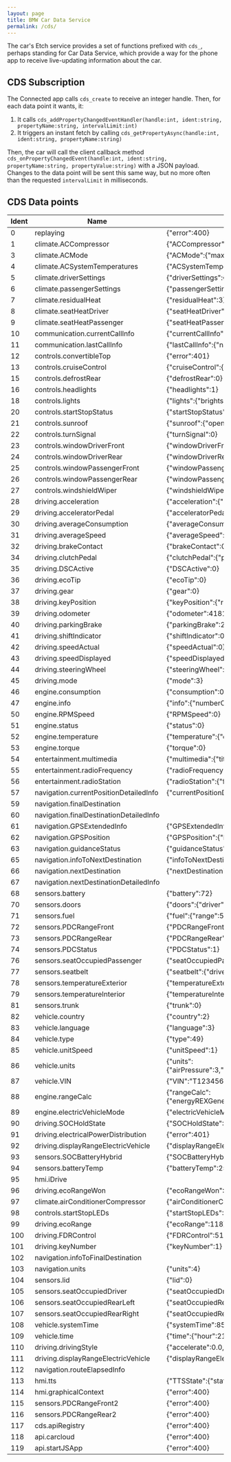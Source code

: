 ```yaml
---
layout: page
title: BMW Car Data Service
permalink: /cds/
---
```


The car's Etch service provides a set of functions prefixed with `cds_`, perhaps standing for Car Data Service, which provide a way for the phone app to receive live-updating information about the car.

## CDS Subscription

The Connected app calls `cds_create` to receive an integer handle. Then, for each data point it wants, it:

  1. It calls `cds_addPropertyChangedEventHandler(handle:int, ident:string, propertyName:string, intervalLimit:int)`
  2. It triggers an instant fetch by calling `cds_getPropertyAsync(handle:int, ident:string, propertyName:string)`

Then, the car will call the client callback method `cds_onPropertyChangedEvent(handle:int, ident:string, propertyName:string, propertyValue:string)` with a JSON payload. Changes to the data point will be sent this same way, but no more often than the requested `intervalLimit` in milliseconds.

## CDS Data points

| Ident | Name | Example Value |
| ---- | ---- | ----------- |
| 0 | replaying | {"error":400} |
| 1 | climate.ACCompressor | {"ACCompressor":1} |
| 3 | climate.ACMode | {"ACMode":{"maxCool":0,"recirculation":1,"defrost":0}} |
| 4 | climate.ACSystemTemperatures | {"ACSystemTemperatures":{"evaporator":19,"heatExchanger":19}} |
| 5 | climate.driverSettings | {"driverSettings":{"desiredTemperature":20.0,"program":2,"automaticBlower":1}} |
| 6 | climate.passengerSettings | {"passengerSettings":{"desiredTemperature":20.0,"program":63,"automaticBlower":1}} |
| 7 | climate.residualHeat | {"residualHeat":3} |
| 8 | climate.seatHeatDriver | {"seatHeatDriver":0} |
| 9 | climate.seatHeatPassenger | {"seatHeatPassenger":0} |
| 10 | communication.currentCallInfo | {"currentCallInfo":{"name":" ","number":" "}} |
| 11 | communication.lastCallInfo | {"lastCallInfo":{"name":"","number":"","numberType":89159028}} |
| 12 | controls.convertibleTop | {"error":401} |
| 13 | controls.cruiseControl | {"cruiseControl":{"desiredSpeed":30,"status":0}} |
| 15 | controls.defrostRear | {"defrostRear":0} |
| 16 | controls.headlights | {"headlights":1} |
| 18 | controls.lights | {"lights":{"brights":0,"parking":1,"frontFog":0,"rearFog":0}} |
| 20 | controls.startStopStatus | {"startStopStatus":128} |
| 21 | controls.sunroof | {"sunroof":{"openPosition":0,"tiltPosition":0,"status":0}} |
| 22 | controls.turnSignal | {"turnSignal":0} |
| 23 | controls.windowDriverFront | {"windowDriverFront":{"position":2,"status":1,"drive":0}} |
| 24 | controls.windowDriverRear | {"windowDriverRear":{"position":0,"status":0,"drive":0}} |
| 25 | controls.windowPassengerFront | {"windowPassengerFront":{"position":0,"status":0,"drive":0}} |
| 26 | controls.windowPassengerRear | {"windowPassengerRear":{"position":0,"status":0,"drive":0}} |
| 27 | controls.windshieldWiper | {"windshieldWiper":0} |
| 28 | driving.acceleration | {"acceleration":{"lateral":-0.19,"longitudinal":65535.00}} |
| 29 | driving.acceleratorPedal | {"acceleratorPedal":{"position":0,"ecoPosition":0}} |
| 30 | driving.averageConsumption | {"averageConsumption":{"averageConsumption1":27.2,"averageConsumption2":4093.0,"unit":3}} |
| 31 | driving.averageSpeed | {"averageSpeed":{"averageSpeed1":24.7,"averageSpeed2":4093.0,"unit":2}} |
| 32 | driving.brakeContact | {"brakeContact":0} |
| 34 | driving.clutchPedal | {"clutchPedal":{"position":0}} |
| 35 | driving.DSCActive | {"DSCActive":0} |
| 36 | driving.ecoTip | {"ecoTip":0} |
| 37 | driving.gear | {"gear":0} |
| 38 | driving.keyPosition | {"keyPosition":{"running":1,"starting":0,"accessory":1}} |
| 39 | driving.odometer | {"odometer":41811} |
| 40 | driving.parkingBrake | {"parkingBrake":2} |
| 41 | driving.shiftIndicator | {"shiftIndicator":0} |
| 42 | driving.speedActual | {"speedActual":0} |
| 43 | driving.speedDisplayed | {"speedDisplayed":0} |
| 44 | driving.steeringWheel | {"steeringWheel":{"angle":-10.5,"speed":-0.0,"error":0}} |
| 45 | driving.mode | {"mode":3} |
| 46 | engine.consumption | {"consumption":0} |
| 47 | engine.info | {"info":{"numberOfGears":6,"numberOfCylinders":4,"fuelType":4,"gearboxType":0,"displacement":2000}} |
| 50 | engine.RPMSpeed | {"RPMSpeed":0} |
| 51 | engine.status | {"status":0} |
| 52 | engine.temperature | {"temperature":{"engine":19,"oil":18}} |
| 53 | engine.torque | {"torque":0} |
| 54 | entertainment.multimedia | {"multimedia":{"title":" ","artist":" ","album":" ","source":0}} |
| 55 | entertainment.radioFrequency | {"radioFrequency":88500} |
| 56 | entertainment.radioStation | {"radioStation":{"frequency":88500,"name":"KQED HD","HDMode":1,"HDChannel":1,"nameInfo":6}} |
| 57 | navigation.currentPositionDetailedInfo | {"currentPositionDetailedInfo":{"street":"S Street Ln","houseNumber":"","crossStreet":"","city":"City Name, CA","country":"United States"}} |
| 59 | navigation.finalDestination | |
| 60 | navigation.finalDestinationDetailedInfo | |
| 61 | navigation.GPSExtendedInfo | {"GPSExtendedInfo":{"altitude":65530,"heading":144,"quality":443,"speed":32768}} |
| 62 | navigation.GPSPosition | {"GPSPosition":{"latitude":12.345678,"longitude":-12.345678}} |
| 63 | navigation.guidanceStatus | {"guidanceStatus":0} |
| 65 | navigation.infoToNextDestination | {"infoToNextDestination":{"airDistance":4294967.295,"direction":255,"distance":4294967.295,"remainingTime":-1,"routeHandle":0}} |
| 66 | navigation.nextDestination | {"nextDestination":{"name":"","type":0,"latitude":0.000000,"longitude":0.000000}} |
| 67 | navigation.nextDestinationDetailedInfo | |
| 68 | sensors.battery | {"battery":72} |
| 70 | sensors.doors | {"doors":{"driver":1,"passenger":0,"driverRear":2,"passengerRear":2}} |
| 71 | sensors.fuel | {"fuel":{"range":522,"reserve":0,"tanklevel":39}} |
| 72 | sensors.PDCRangeFront | {"PDCRangeFront":{"outLeft":253,"left":117,"middleLeft":96,"middleRight":95,"right":37,"outRight":0}} |
| 73 | sensors.PDCRangeRear | {"PDCRangeRear":{"outLeft":254,"left":253,"middleLeft":50,"middleRight":50,"right":253,"outRight":254}} |
| 74 | sensors.PDCStatus | {"PDCStatus":1} |
| 76 | sensors.seatOccupiedPassenger | {"seatOccupiedPassenger":0} |
| 77 | sensors.seatbelt | {"seatbelt":{"driverFront":0,"passengerFront":0,"driverRear":2,"passengerRear":2,"centerRear":2}} |
| 78 | sensors.temperatureExterior | {"temperatureExterior":14.0} |
| 79 | sensors.temperatureInterior | {"temperatureInterior":20.7} |
| 81 | sensors.trunk | {"trunk":0} |
| 82 | vehicle.country | {"country":2} |
| 83 | vehicle.language | {"language":3} |
| 84 | vehicle.type | {"type":49} |
| 85 | vehicle.unitSpeed | {"unitSpeed":1} |
| 86 | vehicle.units | {"units":{"airPressure":3,"consumption":3,"date":2,"time":2,"temperature":2,"fuel":1,"distance":2,"speedometerDigital":3,"sportPower":2,"sportTorque":2,"electricConsumption":1}} |
| 87 | vehicle.VIN | {"VIN":"T123456"} |
| 88 | engine.rangeCalc | {"rangeCalc":{"energyREXGenerator":65535,"energyEMotorTraction":65535,"energyEMotorRecuperation":65535,"auxConsumerEnergy":65535,"auxConsumerEnergyBaseLoad":65535}} |
| 89 | engine.electricVehicleMode | {"electricVehicleMode":15} |
| 90 | driving.SOCHoldState | {"SOCHoldState":3} |
| 91 | driving.electricalPowerDistribution | {"error":401} |
| 92 | driving.displayRangeElectricVehicle | {"displayRangeElectricVehicle":4095} |
| 93 | sensors.SOCBatteryHybrid | {"SOCBatteryHybrid":255.00} |
| 94 | sensors.batteryTemp | {"batteryTemp":255} |
| 95 | hmi.iDrive | |
| 96 | driving.ecoRangeWon | {"ecoRangeWon":0.8} |
| 97 | climate.airConditionerCompressor | {"airConditionerCompressor":{"actualPower":255,"dualMode":3,"actualTorque":0}} |
| 98 | controls.startStopLEDs | {"startStopLEDs":0} |
| 99 | driving.ecoRange | {"ecoRange":118} |
| 100 | driving.FDRControl | {"FDRControl":512} |
| 101 | driving.keyNumber | {"keyNumber":1} |
| 102 | navigation.infoToFinalDestination | |
| 103 | navigation.units | {"units":4} |
| 104 | sensors.lid | {"lid":0} |
| 105 | sensors.seatOccupiedDriver | {"seatOccupiedDriver":4} |
| 106 | sensors.seatOccupiedRearLeft | {"seatOccupiedRearLeft":4} |
| 107 | sensors.seatOccupiedRearRight | {"seatOccupiedRearRight":4} |
| 108 | vehicle.systemTime | {"systemTime":85651502} |
| 109 | vehicle.time | {"time":{"hour":21,"minute":52,"second":13,"date":26,"month":4,"weekday":4,"year":2018}} |
| 110 | driving.drivingStyle | {"accelerate":0.0,"brake":0.0,"shift":0.0} |
| 111 | driving.displayRangeElectricVehicle | {"displayRangeElectricVehicle":4095} |
| 112 | navigation.routeElapsedInfo | |
| 113 | hmi.tts | {"TTSState":{"state":1,"currentblock":-2,"blocks":0,"type":"","languageavailable":1}} |
| 114 | hmi.graphicalContext | {"error":400} |
| 115 | sensors.PDCRangeFront2 | {"error":400} |
| 116 | sensors.PDCRangeRear2 | {"error":400} |
| 117 | cds.apiRegistry | {"error":400} |
| 118 | api.carcloud | {"error":400} |
| 119 | api.startJSApp | {"error":400} |
